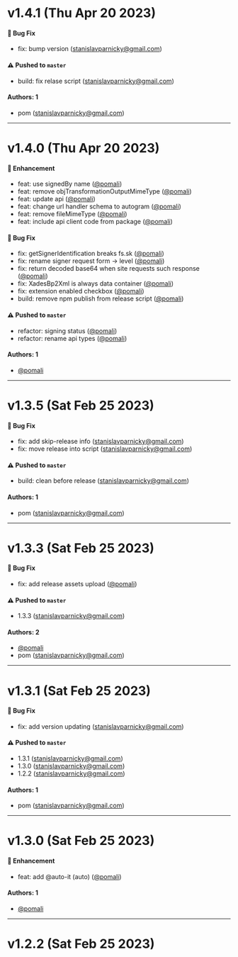 # v1.4.1 (Thu Apr 20 2023)

#### 🐛 Bug Fix

- fix: bump version (stanislavparnicky@gmail.com)

#### ⚠️ Pushed to `master`

- build: fix relase script (stanislavparnicky@gmail.com)

#### Authors: 1

- pom (stanislavparnicky@gmail.com)

---

# v1.4.0 (Thu Apr 20 2023)

#### 🚀 Enhancement

- feat: use signedBy name ([@pomali](https://github.com/pomali))
- feat: remove objTransformationOutputMimeType ([@pomali](https://github.com/pomali))
- feat: update api ([@pomali](https://github.com/pomali))
- feat: change url handler schema to autogram ([@pomali](https://github.com/pomali))
- feat: remove fileMimeType ([@pomali](https://github.com/pomali))
- feat: include api client code from package ([@pomali](https://github.com/pomali))

#### 🐛 Bug Fix

- fix: getSignerIdentification breaks fs.sk ([@pomali](https://github.com/pomali))
- fix: rename signer request form -> level ([@pomali](https://github.com/pomali))
- fix: return decoded base64 when site requests such response ([@pomali](https://github.com/pomali))
- fix: XadesBp2Xml is always data container ([@pomali](https://github.com/pomali))
- fix: extension enabled checkbox ([@pomali](https://github.com/pomali))
- build: remove npm publish from release script ([@pomali](https://github.com/pomali))

#### ⚠️ Pushed to `master`

- refactor: signing status ([@pomali](https://github.com/pomali))
- refactor: rename api types ([@pomali](https://github.com/pomali))

#### Authors: 1

- [@pomali](https://github.com/pomali)

---

# v1.3.5 (Sat Feb 25 2023)

#### 🐛 Bug Fix

- fix: add skip-release info (stanislavparnicky@gmail.com)
- fix: move release into script (stanislavparnicky@gmail.com)

#### ⚠️ Pushed to `master`

- build: clean before release (stanislavparnicky@gmail.com)

#### Authors: 1

- pom (stanislavparnicky@gmail.com)

---

# v1.3.3 (Sat Feb 25 2023)

#### 🐛 Bug Fix

- fix: add release assets upload ([@pomali](https://github.com/pomali))

#### ⚠️ Pushed to `master`

- 1.3.3 (stanislavparnicky@gmail.com)

#### Authors: 2

- [@pomali](https://github.com/pomali)
- pom (stanislavparnicky@gmail.com)

---

# v1.3.1 (Sat Feb 25 2023)

#### 🐛 Bug Fix

- fix: add version updating (stanislavparnicky@gmail.com)

#### ⚠️ Pushed to `master`

- 1.3.1 (stanislavparnicky@gmail.com)
- 1.3.0 (stanislavparnicky@gmail.com)
- 1.2.2 (stanislavparnicky@gmail.com)

#### Authors: 1

- pom (stanislavparnicky@gmail.com)

---

# v1.3.0 (Sat Feb 25 2023)

#### 🚀 Enhancement

- feat: add @auto-it (auto) ([@pomali](https://github.com/pomali))

#### Authors: 1

- [@pomali](https://github.com/pomali)

---

# v1.2.2 (Sat Feb 25 2023)


